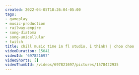 ```yaml
---
created: 2022-04-05T18:26:04-05:00
tags:
- gameplay
- music-production
- railway-empire
- song-diatoma
- song-unicellular
- twitch
title: chill music time in fl studio, i think? | choo choo
videoDuration: 15041
videoId: '697821697'
videoShorts: []
videoThumbId: /videos/697821697/pictures/1578422935
---
```


